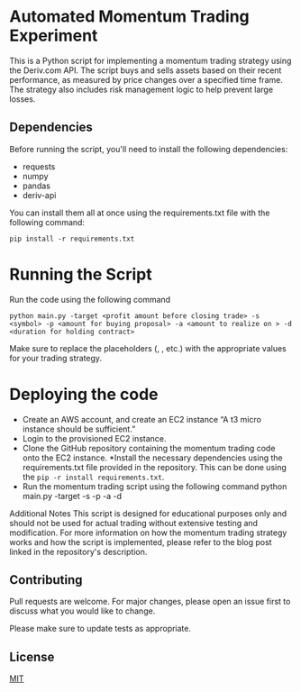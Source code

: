 # Automated Momentum Trading Experiment

This is a Python script for implementing a momentum trading strategy using the Deriv.com API. The script buys and sells assets based on their recent performance, as measured by price changes over a specified time frame. The strategy also includes risk management logic to help prevent large losses.

## Dependencies

Before running the script, you'll need to install the following dependencies:

- requests
- numpy
- pandas
- deriv-api

You can install them all at once using the requirements.txt file with the following command:

```
pip install -r requirements.txt
```

# Running the Script

Run the code using the following command

```
python main.py -target <profit amount before closing trade> -s <symbol> -p <amount for buying proposal> -a <amount to realize on > -d <duration for holding contract>
```

Make sure to replace the placeholders (<profit amount before closing trade>, <symbol>, etc.) with the appropriate values for your trading strategy.

# Deploying the code

- Create an AWS account, and create an EC2 instance “A t3 micro instance should be sufficient.”
- Login to the provisioned EC2 instance.
- Clone the GitHub repository containing the momentum trading code onto the EC2 instance.
  \*Install the necessary dependencies using the requirements.txt file provided in the repository.
  This can be done using the `pip -r install requirements.txt`.
- Run the momentum trading script using the following command
  python main.py -target <profit amount before closing trade> -s <symbol> -p <amount for buying proposal> -a <amount to realize on > -d <duration for holding contract>

Additional Notes
This script is designed for educational purposes only and should not be used for actual trading without extensive testing and modification.
For more information on how the momentum trading strategy works and how the script is implemented, please refer to the blog post linked in the repository's description.

## Contributing

Pull requests are welcome. For major changes, please open an issue first
to discuss what you would like to change.

Please make sure to update tests as appropriate.

## License

[MIT](https://choosealicense.com/licenses/mit/)
